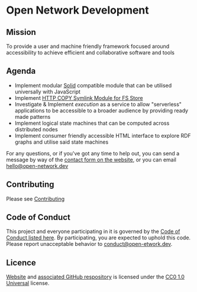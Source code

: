 # Open Network Development

## Mission

To provide a user and machine friendly framework focused around accessibility to achieve efficient and collaborative software and tools 

## Agenda

- Implement modular [Solid](https://solid.mit.edu/) compatible module that can be utilised universally with JavaScript
- Implement [HTTP COPY Symlink Module for FS Store](https://github.com/o-network/http-copy-symlink)
- Investigate & Implement _execution_ as a service to allow "serverless" applications to be accessible to a broader audience by providing ready made patterns
- Implement logical state machines that can be computed across distributed nodes
- Implement consumer friendly accessible HTML interface to explore RDF graphs and utilise said state machines

For any questions, or if you've got any time to help out, you can send a message by way of the [contact form on the website](https://open-network.dev/#contact), or you can email [hello@open-network.dev](mailto:hello@open-network.dev)

## Contributing

Please see [Contributing](./contributing.md)

## Code of Conduct 

This project and everyone participating in it is governed by the [Code of Conduct listed here](./code-of-conduct.md). By participating, you are expected to uphold this code. Please report unacceptable behavior to [conduct@open-etwork.dev](mailto:conduct@open-network.dev).

## Licence

[Website](https://open-network.dev) and [associated GitHub respository](https://github.com/o-network/dev) is licensed under the [CC0 1.0 Universal](https://creativecommons.org/publicdomain/zero/1.0/) license.
